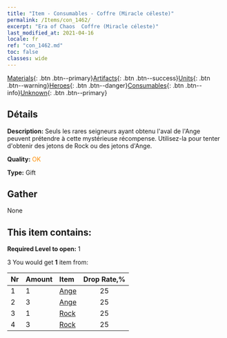 ```yaml
---
title: "Item - Consumables - Coffre (Miracle céleste)"
permalink: /Items/con_1462/
excerpt: "Era of Chaos  Coffre (Miracle céleste)"
last_modified_at: 2021-04-16
locale: fr
ref: "con_1462.md"
toc: false
classes: wide
---
```

 [Materials](/fr/Items/){: .btn .btn--primary}[Artifacts](/fr/Items/Artifacts/){: .btn .btn--success}[Units](/fr/Items/Units/){: .btn .btn--warning}[Heroes](/fr/Items/Heroes/){: .btn .btn--danger}[Consumables](/fr/Items/Consumables/){: .btn .btn--info}[Unknown](/fr/Items/Unknown/){: .btn .btn--primary}

## Détails
 **Description:** Seuls les rares seigneurs ayant obtenu l'aval de l'Ange peuvent prétendre à cette mystérieuse récompense. Utilisez-la pour tenter d'obtenir des jetons de Rock ou des jetons d'Ange.

 **Quality:** <span style="color: #FF8C00">OK</span>

 **Type:** Gift

## Gather

  None

## This item contains:

 **Required Level to open:** 1

 3 You would get **1** item  from:

  | Nr | Amount |     Item    | Drop Rate,% |
  |:---|:-------|:------------|:---------:|
  | 1 | 1 | [Ange](/fr/Items/unt_196/) | 25 | 
  | 2 | 3 | [Ange](/fr/Items/unt_196/) | 25 | 
  | 3 | 1 | [Rock](/fr/Items/unt_221/) | 25 | 
  | 4 | 3 | [Rock](/fr/Items/unt_221/) | 25 | 
